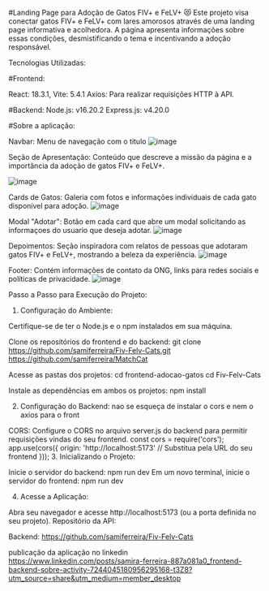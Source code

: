 #Landing Page para Adoção de Gatos FIV+ e FeLV+ 😻
Este projeto visa conectar gatos FIV+ e FeLV+ com lares amorosos através de uma landing page informativa e acolhedora. 
A página apresenta informações sobre essas condições, desmistificando o tema e incentivando a adoção responsável.

Tecnologias Utilizadas:

#Frontend:

React: 18.3.1,
Vite: 5.4.1
Axios: Para realizar requisições HTTP à API.

#Backend:
Node.js: v16.20.2
Express.js: v4.20.0

#Sobre a aplicação:

Navbar: Menu de navegação com o titulo
![image](https://github.com/user-attachments/assets/afd687eb-593b-4206-b1f6-2698e850ca43)


Seção de Apresentação: Conteúdo que descreve a missão da página e a importância da adoção de gatos FIV+ e FeLV+.

![image](https://github.com/user-attachments/assets/0434a4b2-74cb-4783-9582-5811bc153e36)



Cards de Gatos: Galeria com fotos e informações individuais de cada gato disponível para adoção.
![image](https://github.com/user-attachments/assets/009b9c9d-b650-47a7-aa3e-96e5c4afe49e)


Modal "Adotar": Botão em cada card que abre um modal solicitando as informaçoes do usuario que deseja adotar.
![image](https://github.com/user-attachments/assets/055bac65-c5da-4c3e-9897-06cd1ce25438)


Depoimentos: Seção inspiradora com relatos de pessoas que adotaram gatos FIV+ e FeLV+, mostrando a beleza da experiência.
![image](https://github.com/user-attachments/assets/4f6d336d-092a-4a8e-8cb4-d6863d9c9993)



Footer: Contém informações de contato da ONG, links para redes sociais e políticas de privacidade.
![image](https://github.com/user-attachments/assets/0b4dc267-58f1-48d7-a4e8-8b405ba28dbb)


Passo a Passo para Execução do Projeto:

1. Configuração do Ambiente:

Certifique-se de ter o Node.js e o npm instalados em sua máquina.

Clone os repositórios do frontend e do backend:
git clone https://github.com/samiferreira/Fiv-Felv-Cats.git
https://github.com/samiferreira/MatchCat

Acesse as pastas dos projetos:
cd frontend-adocao-gatos
cd Fiv-Felv-Cats

Instale as dependências em ambos os projetos:
npm install

2. Configuração do Backend:
nao se esqueça de instalar o cors e nem o axios para o front

CORS: Configure o CORS no arquivo server.js do backend para permitir requisições vindas do seu frontend.
const cors = require('cors');
app.use(cors({
    origin: 'http://localhost:5173' // Substitua pela URL do seu frontend
}));
3. Inicializando o Projeto:

Inicie o servidor do backend:
npm run dev
Em um novo terminal, inicie o servidor do frontend:
npm run dev

4. Acesse a Aplicação:

Abra seu navegador e acesse http://localhost:5173 (ou a porta definida no seu projeto).
Repositório da API:

Backend: https://github.com/samiferreira/Fiv-Felv-Cats

publicação da aplicação no linkedin https://www.linkedin.com/posts/samira-ferreira-887a081a0_frontend-backend-sobre-activity-7244045180956295168-t3Z8?utm_source=share&utm_medium=member_desktop
